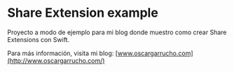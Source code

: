 # Share Extension example #

Proyecto a modo de ejemplo para mi blog donde muestro como crear Share Extensions con Swift.

Para más información, visita mi blog: [www.oscargarrucho.com](http://www.oscargarrucho.com/)